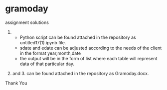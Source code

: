 # gramoday
assignment solutions


1. - Python script can be found attached in the repository as untitled17(1).ipynb file.
   - sdate and edate can be adjusted according to the needs of the client in the format year,month,date
   - the output will be in the form of list where each table will represent data of that particular day.
   
2. and 3. can be found attached in the repository as Gramoday.docx.

Thank You

